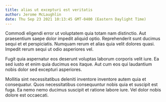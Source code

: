 ```yaml
---
title: alias ut excepturi est veritatis
author: Jerome McLaughlin
date: Thu Sep 23 2021 10:13:45 GMT-0400 (Eastern Daylight Time)
---
```

Commodi eligendi error ut voluptatem quia totam nam distinctio. Aut praesentium saepe dolor impedit aliquid optio. Reprehenderit sunt ducimus sequi et et perspiciatis. Numquam rerum et alias quia velit dolores quasi. Impedit rerum sequi ut odio asperiores vel.

 Fugit quia aspernatur eos deserunt voluptas laborum corporis velit iure. Ea sed iusto et enim quia ducimus eos itaque. Aut cum eos qui laudantium nobis dolor sed excepturi asperiores.

 Mollitia sint necessitatibus deleniti inventore inventore autem quia et consequatur. Quos necessitatibus consequuntur nobis quia et suscipit est fuga. Ea nemo nemo ducimus suscipit et ratione labore iure. Vel dolor nobis dolore est occaecati.